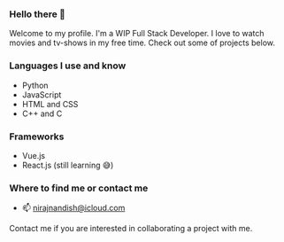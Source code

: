 ### Hello there 👋

Welcome to my profile. I'm a WIP Full Stack Developer. I love to watch movies and tv-shows in my free time. Check out some of projects below.

### Languages I use and know
- Python
- JavaScript
- HTML and CSS
- C++ and C

### Frameworks
- Vue.js
- React.js (still learning 😅)

### Where to find me or contact me
- 📫 nirajnandish@icloud.com

Contact me if you are interested in collaborating a project with me. 
<!--
**Nirajn2311/Nirajn2311** is a ✨ _special_ ✨ repository because its `README.md` (this file) appears on your GitHub profile.

Here are some ideas to get you started:

- 🔭 I’m currently working on ...
- 🌱 I’m currently learning ...
- 👯 I’m looking to collaborate on ...
- 🤔 I’m looking for help with ...
- 💬 Ask me about ...
- 📫 How to reach me: ...
- 😄 Pronouns: ...
- ⚡ Fun fact: ...
-->
